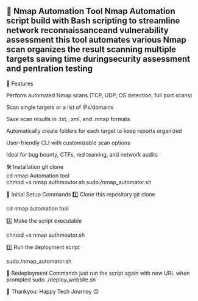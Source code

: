 🔎 Nmap Automation Tool 
Nmap Automation  script build with Bash scripting to streamline network reconnaissanceand vulnerability assessment this tool automates various Nmap scan organizes the result scanning multiple targets saving time duringsecurity assessment and pentration testing
---

🚀 Features 

Perform automated Nmap scans (TCP, UDP, OS detection, full port scans)

Scan single targets or a list of IPs/domains

Save scan results in .txt, .xml, and .nmap formats

Automatically create folders for each target to keep reports organized

User-friendly CLI with customizable scan options

Ideal for bug bounty, CTFs, red teaming, and network audits

🛠️ Installation
git clone  
cd nmap Automation tool  
chmod +x nmap authmoutor.sh
sudo./nmap_automator.sh

🐧 Initial Setup Commands
1️⃣ Clone this repository
git clone 

cd nmap automation tool

2️⃣ Make the script executable

chmod +x nmap authmoutor.sh

3️⃣ Run the deployment script

sudo./nmap_automator.sh

🔄 Redeployment Commands
just run the script again with new URL when prompted
sudo ./deploy_website.sh

📢 Thankyou:
Happy Tech Journey 😊


